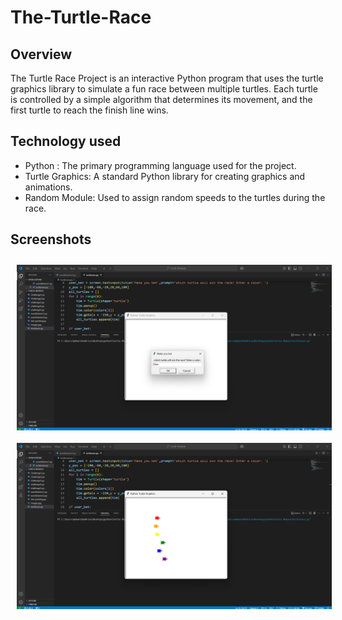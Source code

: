 # The-Turtle-Race 
## Overview
The Turtle Race Project is an interactive Python program that uses the turtle graphics library to simulate a fun race between multiple turtles. Each turtle is controlled by a simple algorithm that determines its movement, and the first turtle to reach the finish line wins. 
## Technology used
- Python : The primary programming language used for the project.
- Turtle Graphics: A standard Python library for creating graphics and animations.
- Random Module: Used to assign random speeds to the turtles during the race.
## Screenshots
<div style="display: flex; justify-content: space-around; flex-wrap: wrap;">
  <img src="The Turtle Race/Screenshots/ss2.png" style="max-width: 100%; height: auto; margin: 10px;" alt="Screenshot 1">
  <img src="The Turtle Race/Screenshots/ss1.png" style="max-width: 100%; height: auto; margin: 10px;" alt="Screenshot 2">
</div>


